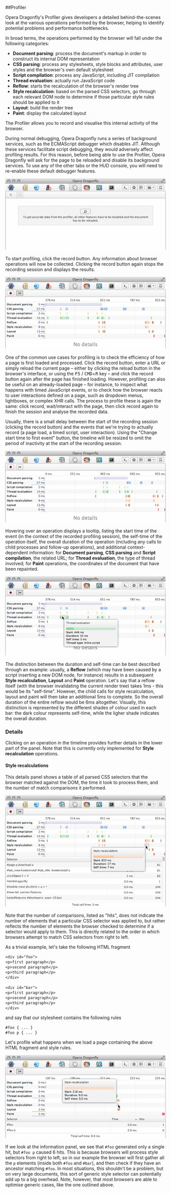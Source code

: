 ##Profiler

Opera Dragonfly's Profiler gives developers a detailed behind-the-scenes look at the various operations performed by the browser, helping to identify potential problems and performance bottlenecks.

In broad terms, the operations performed by the browser will fall under the following categories:

* **Document parsing**: process the document's markup in order to construct its internal DOM representation
* **CSS parsing**: process any stylesheets, style blocks and attributes, user styles and the browser's own default stylesheet
* **Script compilation**: process any JavaScript, including JIT compilation
* **Thread evaluation**: actually run JavaScript code
* **Reflow**: starts the recalculation of the browser's render tree
* **Style recalculation**: based on the parsed CSS selectors, go through each relevant DOM node to determine if those particular style rules should be applied to it
* **Layout**: build the render tree
* **Paint**: display the calculated layout

The Profiler allows you to record and visualise this internal activity of the browser.

During normal debugging, Opera Dragonfly runs a series of background services, such as the ECMAScript debugger which disables JIT. Although these services facilitate script debugging, they would adversely affect profiling results. For this reason, before being able to use the Profiler, Opera Dragonfly will ask for the page to be reloaded and disable its background services. To use any of the other tabs or the HUD console, you will need to re-enable these default debugger features.

<img src="img/profiler-reload.png" alt="The Profiler tab, showing a reload button and the notice 'To get accurate data from the profiler, all other features have to be disabled and the document has to be reloaded.'">

To start profiling, click the record button. Any information about browser operations will now be collected. Clicking the record button again stops the recording session and displays the results.

<img src="img/profiler-timeline.png" alt="The Profiler, showing the timeline of browser operations after a succesfull recording session">

One of the common use cases for profiling is to check the efficiency of how a page is first loaded and processed. Click the record button, enter a URL or simply reload the current page – either by clicking the reload button in the browser's interface, or using the <kbd>F5</kbd> / <kbd>CMD</kbd>+<kbd>R</kbd> key – and click the record button again after the page has finished loading. However, profiling can also be useful on an already-loaded page – for instance, to inspect what happens with timed JavaScript events, or to check how the browser reacts to user interactions defined on a page, such as dropdown menus, lightboxes, or complex XHR calls. The process to profile these is again the same: click record, wait/interact with the page, then click record again to finish the session and analyse the recorded data.

Usually, there is a small delay between the start of the recording session (clicking the record button) and the events that we're trying to actually record (a page load, a timed script, user interaction). Using the "Change start time to first event" button, the timeline will be resized to omit the period of inactivity at the start of the recording session.

<img src="img/profiler-no-start-time-first.png" alt="With the 'Change start time to first event' button disabled, the timeline in the profiler shows a long gap of inactivity at the start">

Hovering over an operation displays a tooltip, listing the start time of the event (in the context of the recorded profiling session), the self-time of the operation itself, the overall duration of the operation (including any calls to child processes and follow-up operations), and additional context-dependent information: for **Document parsing**, **CSS parsing** and **Script compilation**, the related URL; for **Thread evaluation**, the type of thread involved; for **Paint** operations, the coordinates of the document that have been repainted.

<img src="img/profiler-tooltip.png" alt="A Thread evaluation operation in the timeline being hovered, with a related tooltip displaying information relevant to that operation">

The distinction between the duration and self-time can be best described through an example: usually, a **Reflow** (which may have been caused by a script inserting a new DOM node, for instance) results in a subsequent **Style recalculation**, **Layout** and **Paint** operation. Let's say that a reflow itself (with the browser invalidating the current render tree) takes 1ms - this would be its "self-time". However, the child calls for style recalculation, layout and paint will then take an additional 5ms to complete. So the overall duration of the entire reflow would be 6ms altogether. Visually, this distinction is represented by the different shades of colour used in each bar: the dark colour represents self-time, while the ligher shade indicates the overall duration.

### Details

Clicking on an operation in the timeline provides further details in the lower part of the panel. Note that this is currently only implemented for **Style recalculation** operations.

#### Style recalculations

This details panel shows a table of all parsed CSS selectors that the browser matched against the DOM, the time it took to process them, and the number of match comparisons it performed.

<img src="img/profiler-style-recalculation-tooltip-details.png" alt="A highlighted style recalculation operation in the timeline, with the list of related CSS selectors in the details panel">

Note that the number of comparisons, listed as "hits", does not indicate the number of elements that a particular CSS selector was applied to, but rather reflects the number of elements the browser checked to determine if a selector would apply to them. This is directly related to the order in which browsers attempt to match CSS selectors from right to left.

As a trivial example, let's take the following HTML fragment

	<div id="foo">
	<p>first paragraph</p>
	<p>second paragraph</p>
	<p>third paragraph</p>
	</div>
	
	<div id="bar">
	<p>first paragraph</p>
	<p>second paragraph</p>
	<p>third paragraph</p>
	</div>

and say that our stylesheet contains the following rules

	#foo { ... }
	#foo p { ... }

Let's profile what happens when we load a page containing the above HTML fragment and style rules.

<img src="img/profiler-style-recalculation-details-example-hits.png" alt="Details view of the trivial example, showing the hits for '#foo' and '#foo p'">

If we look at the information panel, we see that `#foo` generated only a single hit, but `#foo p` caused 6 hits. This is because browsers will process style selectors from right to left, so in our example the browser will first gather all the `p` elements (inside both `#foo` and `#bar`), and then check if they have an ancestor matching `#foo`. In most situations, this shouldn't be a problem, but on very large documents, this sort of generic style selector can potentially add up to a big overhead. Note, however, that most browsers are able to optimise generic cases, like the one outlined above.